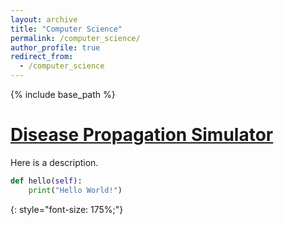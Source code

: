 ```yaml
---
layout: archive
title: "Computer Science"
permalink: /computer_science/
author_profile: true
redirect_from:
  - /computer_science
---
```


{% include base_path %}

# [Disease Propagation Simulator](https://nolanthenerd.github.io/computer_science/disease_simulator)

Here is a description.

~~~ python
def hello(self):
    print("Hello World!")
~~~
{: style="font-size: 175%;"}